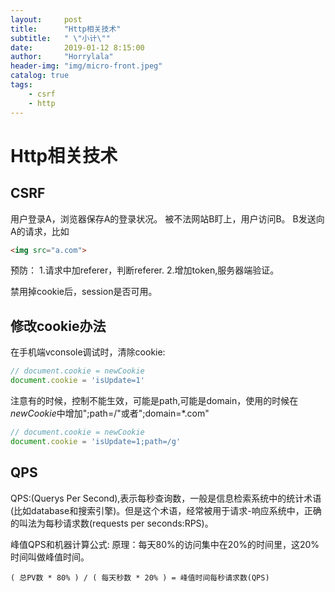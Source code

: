 ```yaml
---
layout:     post
title:      "Http相关技术"
subtitle:   " \"小计\""
date:       2019-01-12 8:15:00
author:     "Horrylala"
header-img: "img/micro-front.jpeg"
catalog: true
tags:
    - csrf
    - http
---
```


# Http相关技术
## CSRF 
用户登录A，浏览器保存A的登录状况。
被不法网站B盯上，用户访问B。
B发送向A的请求，比如
```html
<img src="a.com">
```

预防：
1.请求中加referer，判断referer.
2.增加token,服务器端验证。

禁用掉cookie后，session是否可用。


## 修改cookie办法
在手机端vconsole调试时，清除cookie:
```javascript
// document.cookie = newCookie
document.cookie = 'isUpdate=1'
```
注意有的时候，控制不能生效，可能是path,可能是domain，使用的时候在*newCookie*中增加";path=/"或者";domain=*.com"
```javascript
// document.cookie = newCookie
document.cookie = 'isUpdate=1;path=/g'
```
## QPS
QPS:(Querys Per Second),表示每秒查询数，一般是信息检索系统中的统计术语(比如database和搜索引擎)。但是这个术语，经常被用于请求-响应系统中，正确的叫法为每秒请求数(requests per seconds:RPS)。

峰值QPS和机器计算公式:
原理：每天80%的访问集中在20%的时间里，这20%时间叫做峰值时间。
```
( 总PV数 * 80% ) / ( 每天秒数 * 20% ) = 峰值时间每秒请求数(QPS)
```

